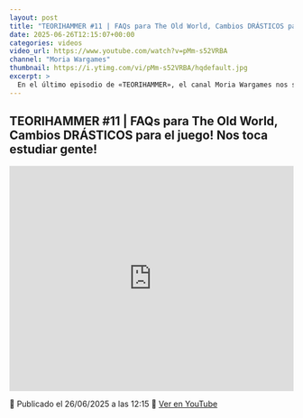 ```yaml
---
layout: post
title: "TEORIHAMMER #11 | FAQs para The Old World, Cambios DRÁSTICOS para el juego! Nos toca estudiar gente!"
date: 2025-06-26T12:15:07+00:00
categories: videos
video_url: https://www.youtube.com/watch?v=pMm-s52VRBA
channel: "Moria Wargames"
thumbnail: https://i.ytimg.com/vi/pMm-s52VRBA/hqdefault.jpg
excerpt: >
  En el último episodio de «TEORIHAMMER», el canal Moria Wargames nos sumerge en las recientes FAQs para The Old World, revelando cambios significativos que impactarán el juego. Este análisis detallado invita a los jugadores a estudiar las modificaciones y prepararse para las nuevas dinámicas que se avecinan en el campo de batalla.
---
```


## TEORIHAMMER #11 | FAQs para The Old World, Cambios DRÁSTICOS para el juego! Nos toca estudiar gente!

<iframe width="100%" height="400" src="https://www.youtube.com/embed/pMm-s52VRBA" frameborder="0" allowfullscreen></iframe>

📅 Publicado el 26/06/2025 a las 12:15
🔗 [Ver en YouTube](https://www.youtube.com/watch?v=pMm-s52VRBA)
